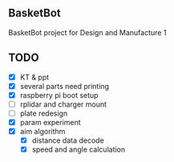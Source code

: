 BasketBot
----
BasketBot project for Design and Manufacture 1

TODO
----
- [x] KT & ppt
- [x] several parts need printing
- [x] raspberry pi boot setup
- [ ] rplidar and charger mount
- [ ] plate redesign
- [x] param experiment
- [x] aim algorithm
	- [x] distance data decode
	- [x] speed and angle calculation